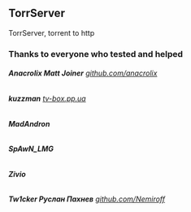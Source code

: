 ## TorrServer
TorrServer, torrent to http

### Thanks to everyone who tested and helped

###### **Anacrolix Matt Joiner** [github.com/anacrolix](https://github.com/anacrolix/)

###### **kuzzman** [tv-box.pp.ua](http://tv-box.pp.ua/)

###### **MadAndron**

###### **SpAwN_LMG**

###### **Zivio**

###### **Tw1cker Руслан Пахнев** [github.com/Nemiroff](https://github.com/Nemiroff)
